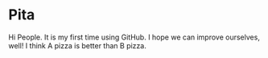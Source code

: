 # Pita

Hi People. It is my first time using GitHub. I hope we can improve ourselves, well!
I think A pizza is better than B pizza.
